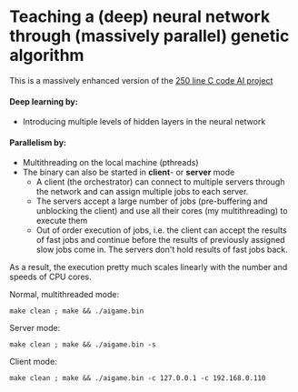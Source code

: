 # Teaching a (deep) neural network through (massively parallel) genetic algorithm

This is a massively enhanced version of the [250 line C code AI project](https://github.com/szoftveres/ai_ml/small/)

#### Deep learning by:
 * Introducing multiple levels of hidden layers in the neural network

#### Parallelism by:
 * Multithreading on the local machine (pthreads)
 * The binary can also be started in **client**- or **server** mode
   * A client (the orchestrator) can connect to multiple servers through the network and can assign multiple jobs to each server.
   * The servers accept a large number of jobs (pre-buffering and unblocking the client) and use all their cores (my multithreading) to execute them
   * Out of order execution of jobs, i.e. the client can accept the results of fast jobs and continue before the results of previously assigned slow jobs come in. The servers don't hold results of fast jobs back.

As a result, the execution pretty much scales linearly with the number and speeds of CPU cores.

Normal, multithreaded mode:
```
make clean ; make && ./aigame.bin
```

Server mode:
```
make clean ; make && ./aigame.bin -s
```

Client mode:
```
make clean ; make && ./aigame.bin -c 127.0.0.1 -c 192.168.0.110
```
